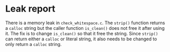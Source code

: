# Leak report

There is a memory leak in `check_whitespace.c`. 
The `strip()` function returns a `calloc` string but the caller function
`is_clean()` does not free it after using it. The fix is to change `is_clean()`
so that it free the string. Since `strip()` can return either a `calloc` or literal
string, it also needs to be changed to only return a `calloc` string.
